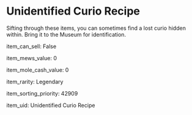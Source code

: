# Unidentified Curio Recipe

Sifting through these items, you can sometimes find a lost curio hidden within. Bring it to the Museum for identification.

item_can_sell: False

item_mews_value: 0

item_mole_cash_value: 0

item_rarity: Legendary

item_sorting_priority: 42909

item_uid: Unidentified Curio Recipe